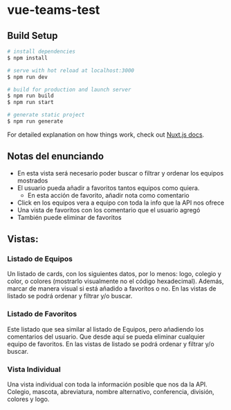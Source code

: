 # vue-teams-test

## Build Setup

```bash
# install dependencies
$ npm install

# serve with hot reload at localhost:3000
$ npm run dev

# build for production and launch server
$ npm run build
$ npm run start

# generate static project
$ npm run generate
```

For detailed explanation on how things work, check out [Nuxt.js docs](https://nuxtjs.org).

## Notas del enunciando

- En esta vista será necesario poder buscar o filtrar y ordenar los equipos mostrados
- El usuario pueda añadir a favoritos tantos equipos como quiera.
  - En esta acción de favorito, añadir nota como comentario
- Click en los equipos vera a equipo con toda la info que la API nos ofrece
- Una vista de favoritos con los comentario que el usuario agregó
- También puede eliminar de favoritos

## Vistas:

### Listado de Equipos

Un listado de cards, con los siguientes datos, por lo menos: logo, colegio y color, o
colores (mostrarlo visualmente no el código hexadecimal).
Además, marcar de manera visual si está añadido a favoritos o no.
En las vistas de listado se podrá ordenar y filtrar y/o buscar.

### Listado de Favoritos

Este listado que sea similar al listado de Equipos, pero añadiendo los comentarios del usuario.
Que desde aquí se pueda eliminar cualquier equipo de favoritos.
En las vistas de listado se podrá ordenar y filtrar y/o buscar.

### Vista Individual

Una vista individual con toda la información posible que nos da la API.
Colegio, mascota, abreviatura, nombre alternativo, conferencia, división, colores y logo.
